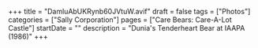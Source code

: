 +++
title = "DamluAbUKRynb60JVtuW.avif"
draft = false
tags = ["Photos"]
categories = ["Sally Corporation"]
pages = ["Care Bears: Care-A-Lot Castle"]
startDate = ""
description = "Dunia's Tenderheart Bear at IAAPA (1986)"
+++
